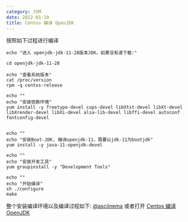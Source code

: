 ```yaml
---
category: JVM
date: 2022-01-10
title: Centos 编译 OpenJDK
---
```


按照如下过程进行编译
```
echo "进入 openjdk-jdk-11-28版本JDK，如果没有请下载:"

cd openjdk-jdk-11-28

echo "查看系统版本"
cat /proc/version
rpm -q centos-release

echo ""
echo "安装依赖环境"
yum install -y freetype-devel cups-devel libXtst-devel libXt-devel libXrender-devel libXi-devel alsa-lib-devel libffi-devel autoconf fontconfig-devel


echo ""
echo "安装Boot-JDK, 编译openjdk-11，需要以jdk-11为bootjdk"
yum install -y java-11-openjdk-devel

echo ""
echo "安装开发工具"
yum groupinstall -y "Development Tools"

echo ""
echo "开始编译"
sh ./configure
make
```

整个安装编译环境以及编译过程如下:
[@asciinema](/videos/jdk.cast)
或者打开 [Centos 编译 OpenJDK](/html/compile_jdk.html)

